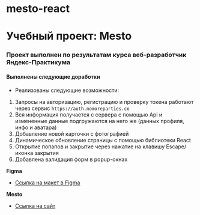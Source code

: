# mesto-react
# Учебный проект: Mesto

### Проект выполнен по результатам курса веб-разработчик Яндекс-Практикума

#### Выполнены следующие доработки

* Реализованы следующие возможности:

1) Запросы на авторизацию, регистрацию и проверку токена работают через сервис `https://auth.nomoreparties.co`
2) Вся информация получается с сервера с помощью Api и измененные данные подгружаются на него же (данных профиля, инфо и аватара)
3) Добавление новой карточки с фотографией 
4) Динамическое обновление страницы с помощью библиотеки React
5) Открытие попапов и закрытие через нажатие на клавишу Escape/иконка закрытия
6) Добавлена валидация форм в popup-окнах

**Figma**

* [Ссылка на макет в Figma](https://www.figma.com/file/kRVLKwYG3d1HGLvh7JFWRT/JavaScript.-Sprint-6?node-id=0%3A1)

**Mesto**

* [Ссылка на сайт](https://romanriyanov.github.io/react-mesto-auth/#/)

